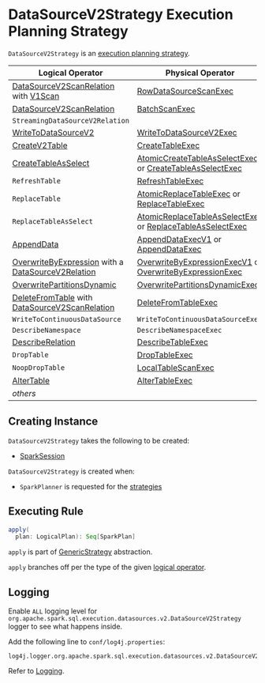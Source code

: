 # DataSourceV2Strategy Execution Planning Strategy

`DataSourceV2Strategy` is an [execution planning strategy](SparkStrategy.md).

Logical Operator | Physical Operator
-----------------|------------------
 [DataSourceV2ScanRelation](../logical-operators/DataSourceV2ScanRelation.md) with [V1Scan](../connector/V1Scan.md) | [RowDataSourceScanExec](../physical-operators/RowDataSourceScanExec.md)
 [DataSourceV2ScanRelation](../logical-operators/DataSourceV2ScanRelation.md) | [BatchScanExec](../physical-operators/BatchScanExec.md)
 `StreamingDataSourceV2Relation` |
 [WriteToDataSourceV2](../logical-operators/WriteToDataSourceV2.md) | [WriteToDataSourceV2Exec](../physical-operators/WriteToDataSourceV2Exec.md)
 [CreateV2Table](../logical-operators/CreateV2Table.md) | [CreateTableExec](../physical-operators/CreateTableExec.md)
 [CreateTableAsSelect](../logical-operators/CreateTableAsSelect.md) | [AtomicCreateTableAsSelectExec](../physical-operators/AtomicCreateTableAsSelectExec.md) or [CreateTableAsSelectExec](../physical-operators/CreateTableAsSelectExec.md)
 `RefreshTable` | [RefreshTableExec](../physical-operators/RefreshTableExec.md)
 `ReplaceTable` | [AtomicReplaceTableExec](../physical-operators/AtomicReplaceTableExec.md) or [ReplaceTableExec](../physical-operators/ReplaceTableExec.md)
 `ReplaceTableAsSelect` | [AtomicReplaceTableAsSelectExec](../physical-operators/AtomicReplaceTableAsSelectExec.md) or [ReplaceTableAsSelectExec](../physical-operators/ReplaceTableAsSelectExec.md)
 [AppendData](../logical-operators/AppendData.md) | [AppendDataExecV1](../physical-operators/AppendDataExecV1.md) or [AppendDataExec](../physical-operators/AppendDataExec.md)
 [OverwriteByExpression](../logical-operators/OverwriteByExpression.md) with a [DataSourceV2Relation](../logical-operators/DataSourceV2Relation.md) | [OverwriteByExpressionExecV1](../physical-operators/OverwriteByExpressionExecV1.md) or [OverwriteByExpressionExec](../physical-operators/OverwriteByExpressionExec.md)
 [OverwritePartitionsDynamic](../logical-operators/OverwritePartitionsDynamic.md) | [OverwritePartitionsDynamicExec](../physical-operators/OverwritePartitionsDynamicExec.md)
 [DeleteFromTable](../logical-operators/DeleteFromTable.md) with [DataSourceV2ScanRelation](../logical-operators/DataSourceV2ScanRelation.md) | [DeleteFromTableExec](../physical-operators/DeleteFromTableExec.md)
 `WriteToContinuousDataSource` | `WriteToContinuousDataSourceExec`
 `DescribeNamespace` | `DescribeNamespaceExec`
 [DescribeRelation](../logical-operators/DescribeRelation.md) | [DescribeTableExec](../physical-operators/DescribeTableExec.md)
 `DropTable` | [DropTableExec](../physical-operators/DropTableExec.md)
 `NoopDropTable` | [LocalTableScanExec](../physical-operators/LocalTableScanExec.md)
 [AlterTable](../logical-operators/AlterTable.md) | [AlterTableExec](../physical-operators/AlterTableExec.md)
 _others_ |

## Creating Instance

`DataSourceV2Strategy` takes the following to be created:

* <span id="session"> [SparkSession](../SparkSession.md)

`DataSourceV2Strategy` is created when:

* `SparkPlanner` is requested for the [strategies](SparkPlanner.md#strategies)

## <span id="apply"> Executing Rule

```scala
apply(
  plan: LogicalPlan): Seq[SparkPlan]
```

`apply` is part of [GenericStrategy](../catalyst/GenericStrategy.md#apply) abstraction.

`apply` branches off per the type of the given [logical operator](../logical-operators/LogicalPlan.md).

## Logging

Enable `ALL` logging level for `org.apache.spark.sql.execution.datasources.v2.DataSourceV2Strategy` logger to see what happens inside.

Add the following line to `conf/log4j.properties`:

```text
log4j.logger.org.apache.spark.sql.execution.datasources.v2.DataSourceV2Strategy=ALL
```

Refer to [Logging](../spark-logging.md).
